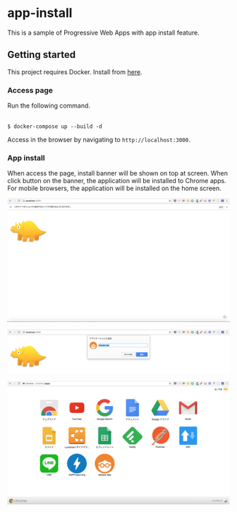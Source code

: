 # app-install
This is a sample of Progressive Web Apps with app install feature.

## Getting started
This project requires Docker. Install from [here](https://docs.docker.com/engine/installation/#supported-platforms).

### Access page
Run the following command.

```

$ docker-compose up --build -d

```

Access in the browser by navigating to ```http://localhost:3000```.

### App install
When access the page, install banner will be shown on top at screen. When click button on the banner, the application will be installed to Chrome apps.
For mobile browsers, the application will be installed on the home screen.

![screen](./docs/screen.png)

![install_app](./docs/install_app.png)

![chrome_apps](./docs/chrome_apps.png)